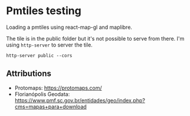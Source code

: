 # Pmtiles testing

Loading a pmtiles using react-map-gl and maplibre.

The tile is in the public folder but it's not possible to serve from there. I'm using `http-server` to server the tile.

```shell
http-server public --cors
```

## Attributions

- Protomaps: https://protomaps.com/
- Florianópolis Geodata: https://www.pmf.sc.gov.br/entidades/geo/index.php?cms=mapas+para+download
